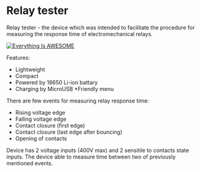 # Relay tester
Relay tester - the device which was intended to facilitate the procedure for measuring the response time of electromechanical relays.

[![Everything Is AWESOME](https://img.youtube.com/vi/StTqXEQ2l-Y/0.jpg)](https://www.youtube.com/watch?v=OKULMI0m8DY "Everything Is AWESOME")

Features:
* Lightweight
* Compact
* Powered by 18650 Li-ion battary
* Charging by MicroUSB
 *Friendly menu

There are few events for measuring relay response time:
* Rising voltage edge
* Falling voltage edge
* Contact closure (first edge)
* Contact closure (last edge after bouncing)
* Opening of contacts

Device has 2 voltage inputs (400V max) and 2 sensitile to contacts state inputs. The device able to measure time between two of previously mentioned events.
